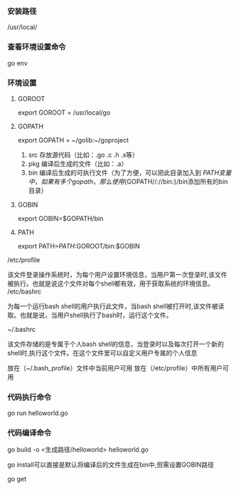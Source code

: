 ### 安装路径  
/usr/local/
### 查看环境设置命令
go env
### 环境设置


1. GOROOT

    export GOROOT = /usr/local/go

2. GOPATH

    export GOPATH = ~/golib:~/goproject

    1. src 存放源代码（比如：.go .c .h .s等）
    2. pkg 编译后生成的文件（比如：.a）
    3. bin 编译后生成的可执行文件（为了方便，可以把此目录加入到 $PATH 变量中，如果有多个gopath，那么使用${GOPATH//://bin:}/bin添加所有的bin目录）

3. GOBIN

    export GOBIN=$GOPATH/bin  


4. PATH

    export PATH=$PATH:$GOROOT/bin:$GOBIN

/etc/profile

该文件登录操作系统时，为每个用户设置环境信息，当用户第一次登录时,该文件被执行。也就是说这个文件对每个shell都有效，用于获取系统的环境信息。
/etc/bashrc

为每一个运行bash shell的用户执行此文件，当bash shell被打开时,该文件被读取。也就是说，当用户shell执行了bash时，运行这个文件。

~/.bashrc


该文件存储的是专属于个人bash shell的信息，当登录时以及每次打开一个新的shell时,执行这个文件。在这个文件里可以自定义用户专属的个人信息

放在（~/.bash_profile）文件中当前用户可用
放在（/etc/profile）中所有用户可用


### 代码执行命令

go run helloworld.go

### 代码编译命令

go build -o <生成路径/helloworld> helloworld.go

go install可以直接是默认将编译后的文件生成在bin中,但需设置GOBIN路径

go get
